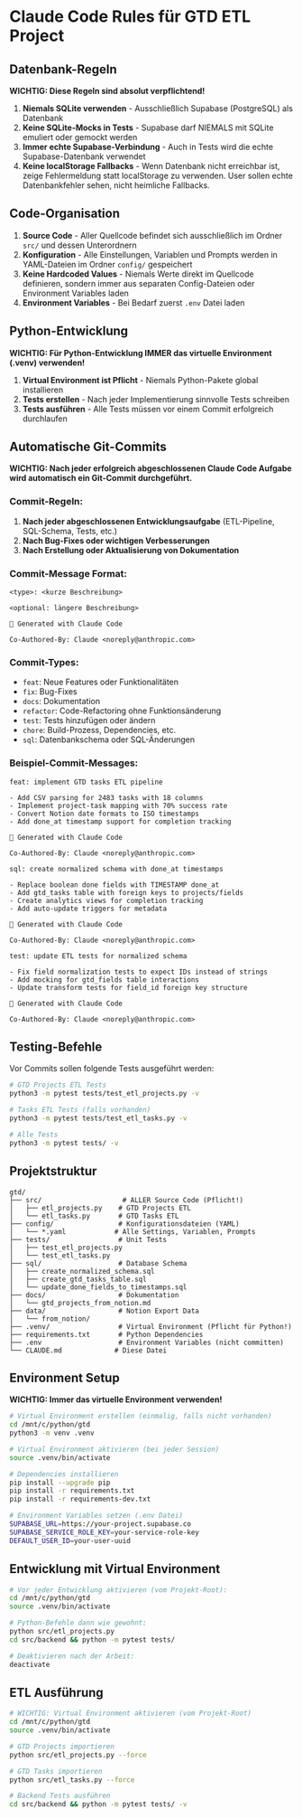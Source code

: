# Claude Code Rules für GTD ETL Project

## Datenbank-Regeln

**WICHTIG: Diese Regeln sind absolut verpflichtend!**

1. **Niemals SQLite verwenden** - Ausschließlich Supabase (PostgreSQL) als Datenbank
2. **Keine SQLite-Mocks in Tests** - Supabase darf NIEMALS mit SQLite emuliert oder gemockt werden
3. **Immer echte Supabase-Verbindung** - Auch in Tests wird die echte Supabase-Datenbank verwendet
4. **Keine localStorage Fallbacks** - Wenn Datenbank nicht erreichbar ist, zeige Fehlermeldung statt localStorage zu verwenden. User sollen echte Datenbankfehler sehen, nicht heimliche Fallbacks.

## Code-Organisation

1. **Source Code** - Aller Quellcode befindet sich ausschließlich im Ordner `src/` und dessen Unterordnern
2. **Konfiguration** - Alle Einstellungen, Variablen und Prompts werden in YAML-Dateien im Ordner `config/` gespeichert
3. **Keine Hardcoded Values** - Niemals Werte direkt im Quellcode definieren, sondern immer aus separaten Config-Dateien oder Environment Variables laden
4. **Environment Variables** - Bei Bedarf zuerst `.env` Datei laden

## Python-Entwicklung

**WICHTIG: Für Python-Entwicklung IMMER das virtuelle Environment (.venv) verwenden!**

1. **Virtual Environment ist Pflicht** - Niemals Python-Pakete global installieren
2. **Tests erstellen** - Nach jeder Implementierung sinnvolle Tests schreiben
3. **Tests ausführen** - Alle Tests müssen vor einem Commit erfolgreich durchlaufen

## Automatische Git-Commits

**WICHTIG: Nach jeder erfolgreich abgeschlossenen Claude Code Aufgabe wird automatisch ein Git-Commit durchgeführt.**

### Commit-Regeln:

1. **Nach jeder abgeschlossenen Entwicklungsaufgabe** (ETL-Pipeline, SQL-Schema, Tests, etc.)
2. **Nach Bug-Fixes oder wichtigen Verbesserungen**
3. **Nach Erstellung oder Aktualisierung von Dokumentation**

### Commit-Message Format:

```
<type>: <kurze Beschreibung>

<optional: längere Beschreibung>

🤖 Generated with Claude Code

Co-Authored-By: Claude <noreply@anthropic.com>
```

### Commit-Types:
- `feat`: Neue Features oder Funktionalitäten
- `fix`: Bug-Fixes
- `docs`: Dokumentation
- `refactor`: Code-Refactoring ohne Funktionsänderung
- `test`: Tests hinzufügen oder ändern
- `chore`: Build-Prozess, Dependencies, etc.
- `sql`: Datenbankschema oder SQL-Änderungen

### Beispiel-Commit-Messages:

```
feat: implement GTD tasks ETL pipeline

- Add CSV parsing for 2483 tasks with 18 columns
- Implement project-task mapping with 70% success rate
- Convert Notion date formats to ISO timestamps
- Add done_at timestamp support for completion tracking

🤖 Generated with Claude Code

Co-Authored-By: Claude <noreply@anthropic.com>
```

```
sql: create normalized schema with done_at timestamps

- Replace boolean done fields with TIMESTAMP done_at
- Add gtd_tasks table with foreign keys to projects/fields
- Create analytics views for completion tracking
- Add auto-update triggers for metadata

🤖 Generated with Claude Code

Co-Authored-By: Claude <noreply@anthropic.com>
```

```
test: update ETL tests for normalized schema

- Fix field normalization tests to expect IDs instead of strings
- Add mocking for gtd_fields table interactions
- Update transform tests for field_id foreign key structure

🤖 Generated with Claude Code

Co-Authored-By: Claude <noreply@anthropic.com>
```

## Testing-Befehle

Vor Commits sollen folgende Tests ausgeführt werden:

```bash
# GTD Projects ETL Tests
python3 -m pytest tests/test_etl_projects.py -v

# Tasks ETL Tests (falls vorhanden)
python3 -m pytest tests/test_etl_tasks.py -v

# Alle Tests
python3 -m pytest tests/ -v
```

## Projektstruktur

```
gtd/
├── src/                    # ALLER Source Code (Pflicht!)
│   ├── etl_projects.py    # GTD Projects ETL
│   └── etl_tasks.py       # GTD Tasks ETL
├── config/                # Konfigurationsdateien (YAML)
│   └── *.yaml            # Alle Settings, Variablen, Prompts
├── tests/                 # Unit Tests
│   ├── test_etl_projects.py
│   └── test_etl_tasks.py
├── sql/                   # Database Schema
│   ├── create_normalized_schema.sql
│   ├── create_gtd_tasks_table.sql
│   └── update_done_fields_to_timestamps.sql
├── docs/                  # Dokumentation
│   └── gtd_projects_from_notion.md
├── data/                  # Notion Export Data
│   └── from_notion/
├── .venv/                 # Virtual Environment (Pflicht für Python!)
├── requirements.txt       # Python Dependencies
├── .env                   # Environment Variables (nicht committen)
└── CLAUDE.md             # Diese Datei
```

## Environment Setup

**WICHTIG: Immer das virtuelle Environment verwenden!**

```bash
# Virtual Environment erstellen (einmalig, falls nicht vorhanden)
cd /mnt/c/python/gtd
python3 -m venv .venv

# Virtual Environment aktivieren (bei jeder Session)
source .venv/bin/activate

# Dependencies installieren
pip install --upgrade pip
pip install -r requirements.txt
pip install -r requirements-dev.txt

# Environment Variables setzen (.env Datei)
SUPABASE_URL=https://your-project.supabase.co
SUPABASE_SERVICE_ROLE_KEY=your-service-role-key
DEFAULT_USER_ID=your-user-uuid
```

## Entwicklung mit Virtual Environment

```bash
# Vor jeder Entwicklung aktivieren (vom Projekt-Root):
cd /mnt/c/python/gtd
source .venv/bin/activate

# Python-Befehle dann wie gewohnt:
python src/etl_projects.py
cd src/backend && python -m pytest tests/

# Deaktivieren nach der Arbeit:
deactivate
```

## ETL Ausführung

```bash
# WICHTIG: Virtual Environment aktivieren (vom Projekt-Root)
cd /mnt/c/python/gtd
source .venv/bin/activate

# GTD Projects importieren
python src/etl_projects.py --force

# GTD Tasks importieren
python src/etl_tasks.py --force

# Backend Tests ausführen
cd src/backend && python -m pytest tests/ -v
```